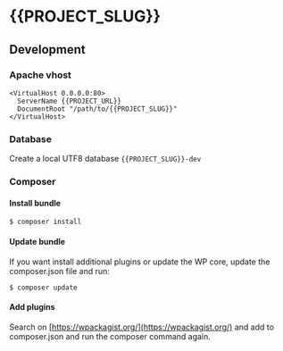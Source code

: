 # {{PROJECT_SLUG}}

## Development

### Apache vhost

```
<VirtualHost 0.0.0.0:80>
  ServerName {{PROJECT_URL}}
  DocumentRoot "/path/to/{{PROJECT_SLUG}}"
</VirtualHost>
```

### Database

Create a local UTF8 database `{{PROJECT_SLUG}}-dev`

### Composer

#### Install bundle

```
$ composer install
```

#### Update bundle

If you want install additional plugins or update the WP core, update the composer.json file and run:

```
$ composer update
```

#### Add plugins

Search on [https://wpackagist.org/](https://wpackagist.org/) and add to composer.json and run the composer command again.
